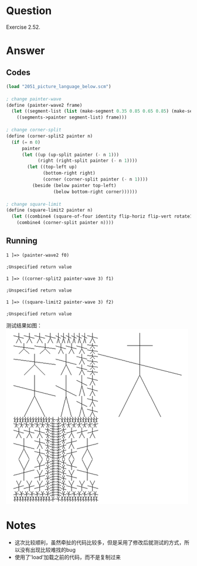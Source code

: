 # Question
Exercise 2.52.

# Answer
## Codes
```scheme
(load "2051_picture_language_below.scm")

; change painter-wave
(define (painter-wave2 frame)
  (let ((segment-list (list (make-segment 0.35 0.85 0.65 0.85) (make-segment 0 0.75 1 0.5) (make-segment 0.5 0.5 0.5 1) (make-segment 0.5 0.5 0.25 0) (make-segment 0.5 0.5 0.75 0))))
    ((segments->painter segment-list) frame)))

; change corner-split
(define (corner-split2 painter n)
  (if (= n 0)
      painter
      (let ((up (up-split painter (- n 1)))
            (right (right-split painter (- n 1))))
        (let ((top-left up)
              (bottom-right right)
              (corner (corner-split painter (- n 1))))
          (beside (below painter top-left)
                  (below bottom-right corner))))))

; change square-limit
(define (square-limit2 painter n)
  (let ((combine4 (square-of-four identity flip-horiz flip-vert rotate180)))
    (combine4 (corner-split painter n))))
```

## Running
```
1 ]=> (painter-wave2 f0)

;Unspecified return value

1 ]=> ((corner-split2 painter-wave 3) f1)

;Unspecified return value

1 ]=> ((square-limit2 painter-wave 3) f2)

;Unspecified return value

```
测试结果如图：
<img src="2052_make_changes.png">

# Notes
* 这次比较顺利，虽然牵扯的代码比较多，但是采用了修改后就测试的方式，所以没有出现比较难找的bug
* 使用了'load'加载之前的代码，而不是复制过来

